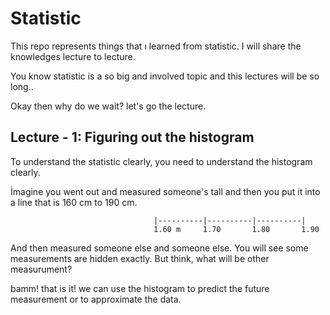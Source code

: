 # Statistic

This repo represents things that ı learned from statistic. I will share the knowledges lecture to lecture.

You know statistic is a so big and involved topic and this lectures will be so long.. 

Okay then why do we wait? let's go the lecture.

## Lecture - 1: Figuring out the histogram

To understand the statistic clearly, you need to understand the histogram clearly.

İmagine you went out and measured someone's tall and then you put it into a line that is 160 cm to 190 cm.

                                    |----------|----------|----------|
                                    1.60 m     1.70       1.80       1.90

And then measured someone else and someone else. You will see some measurements are hidden exactly. But think, what will be other measurument? 

bamm! that is it! we can use the histogram to predict the future measurement or to approximate the data.


